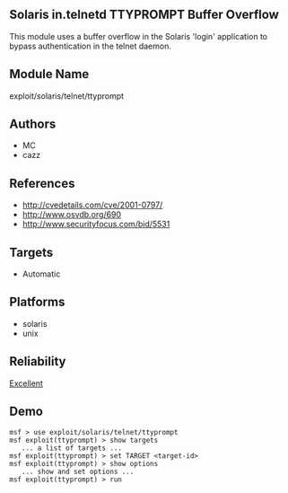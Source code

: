 ## Solaris in.telnetd TTYPROMPT Buffer Overflow

This module uses a buffer overflow in the Solaris 'login' 
application to bypass authentication in the telnet daemon.


## Module Name
exploit/solaris/telnet/ttyprompt

## Authors
* MC
* cazz


## References
* http://cvedetails.com/cve/2001-0797/
* http://www.osvdb.org/690
* http://www.securityfocus.com/bid/5531



## Targets
* Automatic


## Platforms
* solaris
* unix

## Reliability
[Excellent](https://github.com/rapid7/metasploit-framework/wiki/Exploit-Ranking)

## Demo

```
msf > use exploit/solaris/telnet/ttyprompt
msf exploit(ttyprompt) > show targets
   ... a list of targets ...
msf exploit(ttyprompt) > set TARGET <target-id>
msf exploit(ttyprompt) > show options
   ... show and set options ...
msf exploit(ttyprompt) > run
```
    
    